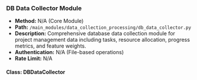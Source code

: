 ### DB Data Collector Module

- **Method:** N/A (Core Module)
- **Path:** `/main_modules/data_collection_processing/db_data_collector.py`
- **Description:** Comprehensive database data collection module for project management data including tasks, resource allocation, progress metrics, and feature weights.
- **Authentication:** N/A (File-based operations)
- **Rate Limit:** N/A

#### Class: DBDataCollector

